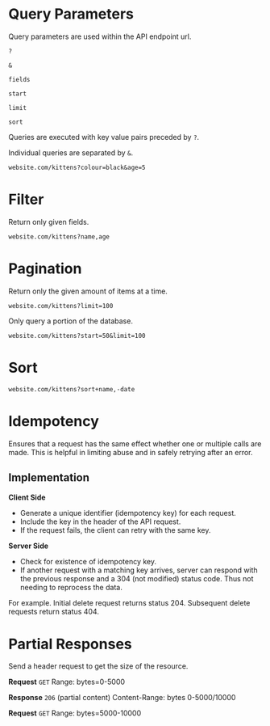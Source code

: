 # Query Parameters

Query parameters are used within the API endpoint url.

`?`

`&`

`fields`

`start`

`limit`

`sort`

Queries are executed with key value pairs preceded by `?`.

Individual queries are separated by `&`.

`website.com/kittens?colour=black&age=5`

# Filter

Return only given fields.

`website.com/kittens?name,age`

# Pagination

Return only the given amount of items at a time.

`website.com/kittens?limit=100`

Only query a portion of the database.

`website.com/kittens?start=50&limit=100`

# Sort

`website.com/kittens?sort+name,-date`

# Idempotency

Ensures that a request has the same effect whether one or multiple calls are made. This is helpful in limiting abuse and in safely retrying after an error.

## Implementation

**Client Side**

- Generate a unique identifier (idempotency key) for each request.
- Include the key in the header of the API request.
- If the request fails, the client can retry with the same key.

**Server Side**

- Check for existence of idempotency key.
- If another request with a matching key arrives, server can respond with the previous response and a 304 (not modified) status code. Thus not needing to reprocess the data.

For example.
Initial delete request returns status 204.
Subsequent delete requests return status 404.

# Partial Responses

Send a header request to get the size of the resource.

**Request**
`GET` Range: bytes=0-5000

**Response**
`206` (partial content) Content-Range: bytes 0-5000/10000

**Request**
`GET` Range: bytes=5000-10000

